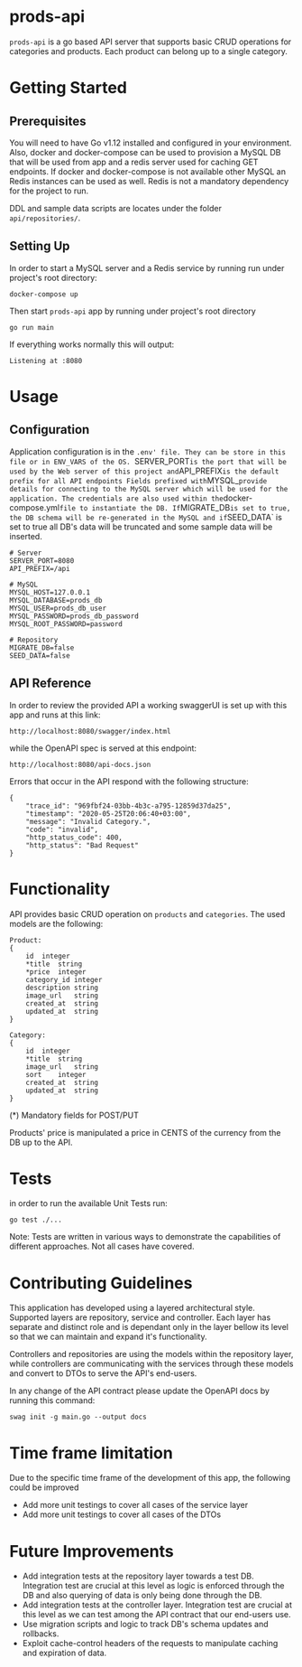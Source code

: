 # prods-api
`prods-api` is a go based API server that supports basic CRUD operations for categories and products. Each product can belong up to a single category. 

# Getting Started

## Prerequisites
You will need to have Go v1.12 installed and configured in your environment. Also, docker and docker-compose can be used to provision a MySQL DB that will be used from app and a redis server used for caching GET endpoints. If docker and docker-compose is not available other MySQL an Redis instances can be used as well. Redis is not a mandatory dependency for the project to run.

DDL and sample data scripts are locates under the folder `api/repositories/`.

## Setting Up
In order to start a MySQL server and a Redis service by running run under project's root directory:
```
docker-compose up
```
Then start `prods-api` app by running under project's root directory
```
go run main
```

If everything works normally this will output:
```
Listening at :8080
```

# Usage

## Configuration
Application configuration is in the `.env' file. They can be store in this file or in ENV_VARS of the OS.
`SERVER_PORT` is the port that will be used by the Web server of this project and `API_PREFIX` is the default prefix for all API endpoints
Fields prefixed with `MYSQL_` provide details for connecting to the MySQL server which will be used for the application. The credentials are also used within the `docker-compose.yml` file to instantiate the DB. If `MIGRATE_DB` is set to true, the DB schema will be re-generated in the MySQL and if `SEED_DATA` is set to true all DB's data will be truncated and some sample data will be inserted.

```
# Server
SERVER_PORT=8080
API_PREFIX=/api

# MySQL
MYSQL_HOST=127.0.0.1
MYSQL_DATABASE=prods_db
MYSQL_USER=prods_db_user
MYSQL_PASSWORD=prods_db_password
MYSQL_ROOT_PASSWORD=password

# Repository
MIGRATE_DB=false
SEED_DATA=false
```

## API Reference
In order to review the provided API a working swaggerUI is set up with this app and runs at this link:
```
http://localhost:8080/swagger/index.html
```
while the OpenAPI spec is served at this endpoint:
```
http://localhost:8080/api-docs.json
```

Errors that occur in the API respond with the following structure:
```
{
    "trace_id": "969fbf24-03bb-4b3c-a795-12859d37da25",
    "timestamp": "2020-05-25T20:06:40+03:00",
    "message": "Invalid Category.",
    "code": "invalid",
    "http_status_code": 400,
    "http_status": "Bad Request"
}
```

# Functionality
API provides basic CRUD operation on `products` and `categories`. The used models are the following:
```
Product:
{
    id	integer
    *title	string
    *price	integer
    category_id	integer
    description	string
    image_url	string
    created_at	string
    updated_at	string
}

Category:
{
    id	integer
    *title	string
    image_url	string
    sort	integer
    created_at	string
    updated_at	string
}
```
(*) Mandatory fields for POST/PUT

Products' price is manipulated a price in CENTS of the currency from the DB up to the API.

# Tests
in order to run the available Unit Tests run:
```
go test ./...
```
Note: Tests are written in various ways to demonstrate the capabilities of different approaches. Not all cases have covered.

# Contributing Guidelines
This application has developed using a layered architectural style. Supported layers are repository, service and controller. Each layer has separate and distinct role and is dependant only in the layer bellow its level so that we can maintain and expand it's functionality.

Controllers and repositories are using the models within the repository layer, while controllers
are communicating with the services through these models and convert to DTOs to serve the API's end-users.

In any change of the API contract please update the OpenAPI docs by running this command:
```
swag init -g main.go --output docs
```

# Time frame limitation
Due to the specific time frame of the development of this app, the following could be improved
* Add more unit testings to cover all cases of the service layer
* Add more unit testings to cover all cases of the DTOs

# Future Improvements
* Add integration tests at the repository layer towards a test DB. Integration test are crucial at this level as logic is enforced through the DB and also querying of data is only being done through the DB.
* Add integration tests at the controller layer. Integration test are crucial at this level as we can test among the API contract that our end-users use.
* Use migration scripts and logic to track DB's schema updates and rollbacks.
* Exploit cache-control headers of the requests to manipulate caching and expiration of data.
